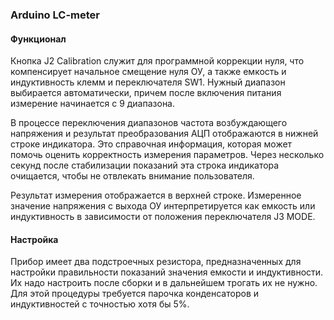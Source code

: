<h3>Arduino LC-meter</h3>
<h4>Функционал</h4>
Кнопка J2 Calibration служит для программной коррекции нуля, что компенсирует начальное смещение нуля ОУ, а также емкость и индуктивность клемм и переключателя SW1. Нужный диапазон выбирается автоматически, причем после включения питания измерение начинается с 9 диапазона.

В процессе переключения диапазонов частота возбуждающего напряжения и результат преобразования АЦП отображаются в нижней строке индикатора. Это справочная информация, которая может помочь оценить корректность измерения параметров. Через несколько секунд после стабилизации показаний эта строка индикатора очищается, чтобы не отвлекать внимание пользователя.

Результат измерения отображается в верхней строке. Измеренное значение напряжения с выхода ОУ интерпретируется как емкость или индуктивность в зависимости от положения переключателя J3 MODE.
<h4>Настройка</h4>
Прибор имеет два подстроечных резистора, предназначенных для настройки правильности показаний значения емкости и индуктивности. Их надо настроить после сборки и в дальнейшем трогать их не нужно. Для этой процедуры требуется парочка конденсаторов и индуктивностей с точностью хотя бы 5%.
